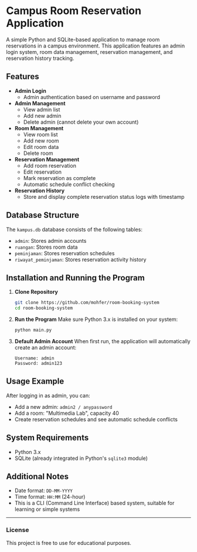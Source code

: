 # Campus Room Reservation Application

A simple Python and SQLite-based application to manage room reservations in a campus environment. This application features an admin login system, room data management, reservation management, and reservation history tracking.

## Features

- **Admin Login**
  - Admin authentication based on username and password
- **Admin Management**
  - View admin list
  - Add new admin
  - Delete admin (cannot delete your own account)
- **Room Management**
  - View room list
  - Add new room
  - Edit room data
  - Delete room
- **Reservation Management**
  - Add room reservation
  - Edit reservation
  - Mark reservation as complete
  - Automatic schedule conflict checking
- **Reservation History**
  - Store and display complete reservation status logs with timestamp

## Database Structure

The `kampus.db` database consists of the following tables:
- `admin`: Stores admin accounts
- `ruangan`: Stores room data
- `peminjaman`: Stores reservation schedules
- `riwayat_peminjaman`: Stores reservation activity history

## Installation and Running the Program

1. **Clone Repository**
   ```bash
   git clone https://github.com/mohfer/room-booking-system
   cd room-booking-system
   ```

2. **Run the Program**
   Make sure Python 3.x is installed on your system:
   ```bash
   python main.py
   ```

3. **Default Admin Account**
   When first run, the application will automatically create an admin account:
   ```
   Username: admin
   Password: admin123
   ```

## Usage Example

After logging in as admin, you can:
- Add a new admin: `admin2 / anypassword`
- Add a room: "Multimedia Lab", capacity 40
- Create reservation schedules and see automatic schedule conflicts

## System Requirements

- Python 3.x
- SQLite (already integrated in Python's `sqlite3` module)

## Additional Notes

- Date format: `DD-MM-YYYY`
- Time format: `HH:MM` (24-hour)
- This is a CLI (Command Line Interface) based system, suitable for learning or simple systems

---

### License

This project is free to use for educational purposes.